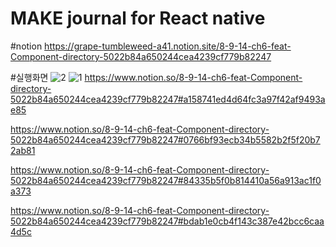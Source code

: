 # MAKE journal for React native

#notion
https://grape-tumbleweed-a41.notion.site/8-9-14-ch6-feat-Component-directory-5022b84a650244cea4239cf779b82247

#실행화면
![2](https://user-images.githubusercontent.com/58411932/188404025-677f6978-ca8b-47dd-aad1-2b1f6d257330.png)
![1](https://user-images.githubusercontent.com/58411932/188404032-6c7d8717-8cbb-4ea0-bda5-583d272758f0.png)
https://www.notion.so/8-9-14-ch6-feat-Component-directory-5022b84a650244cea4239cf779b82247#a158741ed4d64fc3a97f42af9493ae85

https://www.notion.so/8-9-14-ch6-feat-Component-directory-5022b84a650244cea4239cf779b82247#0766bf93ecb34b5582b2f5f20b72ab81

https://www.notion.so/8-9-14-ch6-feat-Component-directory-5022b84a650244cea4239cf779b82247#84335b5f0b814410a56a913ac1f0a373

https://www.notion.so/8-9-14-ch6-feat-Component-directory-5022b84a650244cea4239cf779b82247#bdab1e0cb4f143c387e42bcc6caa4d5c
